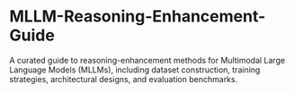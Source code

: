 # MLLM-Reasoning-Enhancement-Guide
A curated guide to reasoning-enhancement methods for Multimodal Large Language Models (MLLMs), including dataset construction, training strategies, architectural designs, and evaluation benchmarks.
